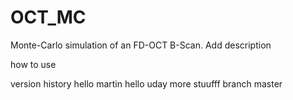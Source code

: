 # OCT_MC
Monte-Carlo simulation of an FD-OCT B-Scan.
Add description

how to use

version history
 hello martin hello uday
more stuufff
branch master

